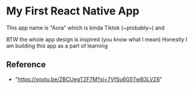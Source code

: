 # My First React Native App

This app name is "Aora" which is kinda Tiktok (~probably~) and

BTW the whole app design is inspired (you know what I mean) Honestly I am building this app as a part of
learning

## Reference

- "https://youtu.be/ZBCUegTZF7M?si=7VfSu6G5TwB3LVZ6"
